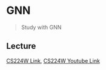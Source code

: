 # GNN
> Study with GNN

## Lecture
[CS224W Link](https://web.stanford.edu/class/cs224w/), [CS224W Youtube Link](https://youtube.com/playlist?list=PLoROMvodv4rPLKxIpqhjhPgdQy7imNkDn)
